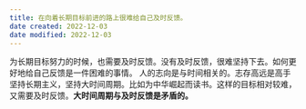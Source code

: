 ```yaml
---
title: 在向着长期目标前进的路上很难给自己及时反馈。
date created: 2022-12-03
date modified: 2022-12-03
---
```


为长期目标努力的时候，也需要及时反馈。没有及时反馈，很难坚持下去。如何更好地给自己反馈是一件困难的事情。  人的志向是与时间相关的。志存高远是高手坚持长期主义，坚持大时间周期。比如为中华崛起而读书。这样的目标相对较难，又需要及时反馈。**大时间周期与及时反馈是矛盾的。**